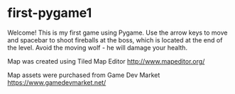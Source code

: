 # first-pygame1
Welcome! This is my first game using Pygame.
Use the arrow keys to move and spacebar to shoot fireballs at the boss, which is located at the end of the level.
Avoid the moving wolf - he will damage your health.

Map was created using Tiled Map Editor
http://www.mapeditor.org/

Map assets were purchased from Game Dev Market
https://www.gamedevmarket.net/
